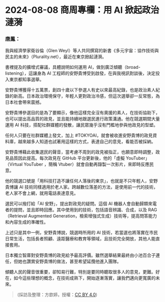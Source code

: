 # 2024-08-08 商周專欄：用 AI 掀起政治漣漪

### 唐鳳：

我與經濟學家衛谷倫（Glen Weyl）等人共同撰寫的新書《多元宇宙：協作技術與民主的未來》（Plurality.net），最近在東京掀起漣漪。 

書裡提及的擴增式審議，具體說明如何運用 AI，做到廣泛傾聽（broad-listening），這讓身為 AI 工程師的安野貴博受到啟發，在與我視訊對談後，決定投入東京都知事選舉。

安野貴博獲得十五萬票，創四十歲以下參選人有史以來最高紀錄，也是政治素人紀錄的新高。日本政治環境保守，年輕人更對政治冷感，但這次選舉卻一反常態，為日本社會帶來震撼。

安野貴博參選目的是為了要顯示，像他這樣完全沒有奧援的素人，在技術協助下，也可以提出高品質的政見，並且能持續地跟選民進行政策溝通。他在競選期間大量運用 AI 科技，搭配社群媒體的發散，讓民眾幾乎沒有門檻地參與他政見的型塑。

任何人只要在社群媒體上發文，加上 #TOKYOAI，就會被收進安野貴博的政見資料庫，越來越多人知道也試著用這樣的方式，表達自己的意見，看能否被採納。

安野貴博藉此收集選民的聲音，當考慮不周到的政見被指正，也願意即時調整，政見品質因此提高。每次政見在 GitHub 平台更新後，他的「虛擬 YouTuber」（Virtual YouTuber ，簡稱 Vtuber）就會自動再錄製一次影片，來即時反應民意。

他的競選口號是「用科技打造不讓任何人落後的東京」，也就是不只年輕人，安野貴博讓 AI 技術同樣適用於老人家。跨越數位落差的方法，是使用前一代的技術，老人家不會上網，就用電話表達意見。

選民可以撥打給「AI 安野」，提出對政見的疑問。這個 AI 機器人會自動歸類來電者的提問，並且即時回應。其中使用到的技術，包括語音辨識、合成，以及 RAG（Retrieval Augmented Generation，檢索增強式生成）技術等，提高問答能力和內容生成的準確性。

上述只是其中一例，安野貴博說，競選時所用的 AI 技術，若當選也將落實在市民日常生活，包括長者照顧、遠距醫療和教育等領域，且技術完全開放，其他人能直接套用。

日本獨立智庫對安野貴博的政見給予最高評價。雖然選舉結果最終由小池百合子連任，但她也讚賞安野貴博的做法，甚至希望延攬他進入團隊。

傾聽人民的聲音很重要，卻知易行難，特別是要同時聽取很多人的意見，更難。好在，如今這些理想的概念，在技術成熟下，開始逐漸落實，讓我們邁向更寬廣的未來。

> (採訪及整理：方歆婷。授權：[CC BY 4.0](https://creativecommons.org/licenses/by/4.0/deed.zh-hant))
